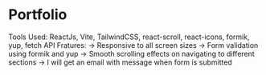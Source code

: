 # Portfolio
Tools Used: ReactJs, Vite, TailwindCSS, react-scroll, react-icons, formik, yup, fetch API
Fratures:
-> Responsive to all screen sizes
-> Form validation using formik and yup
-> Smooth scrolling effects on navigating to different sections
-> I will get an email with message when form is submitted
